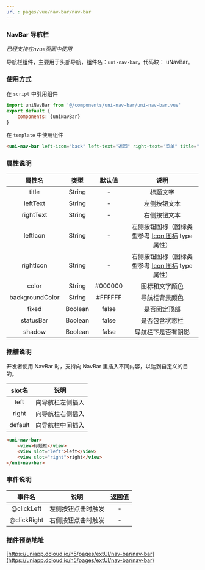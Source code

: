 ```yaml
---
url : pages/vue/nav-bar/nav-bar
---
```


### NavBar 导航栏
*已经支持在nvue页面中使用*

导航栏组件，主要用于头部导航，组件名：``uni-nav-bar``，代码块： uNavBar。

### 使用方式

在 ``script`` 中引用组件 

```javascript
import uniNavBar from '@/components/uni-nav-bar/uni-nav-bar.vue'
export default {
    components: {uniNavBar}
}
```

在 ``template`` 中使用组件

```html
<uni-nav-bar left-icon="back" left-text="返回" right-text="菜单" title="导航栏组件"></uni-nav-bar>
```

### 属性说明

|属性名				|类型	|默认值	|说明																						|
|:-:				|:-:	|:-:	|:-:																						|
|title				|String	|-		|标题文字																					|
|leftText			|String	|-		|左侧按钮文本																				|
|rightText			|String	|-		|右侧按钮文本																				|
|leftIcon			|String	|-		|左侧按钮图标（图标类型参考 [Icon 图标](http://ext.dcloud.net.cn/plugin?id=28) type 属性）	|
|rightIcon			|String	|-		|右侧按钮图标（图标类型参考 [Icon 图标](http://ext.dcloud.net.cn/plugin?id=28) type 属性）	|
|color				|String	|#000000|图标和文字颜色																				|
|backgroundColor	|String	|#FFFFFF|导航栏背景颜色																				|
|fixed				|Boolean|false	|是否固定顶部																				|
|statusBar			|Boolean|false	|是否包含状态栏																			|
|shadow				|Boolean|false	|导航栏下是否有阴影																			|

### 插槽说明

开发者使用 NavBar 时，支持向 NavBar 里插入不同内容，以达到自定义的目的。

|slot名	|说明				|
|:-:	|:-:				|
|left	|向导航栏左侧插入	|
|right	|向导航栏右侧插入	|
|default|向导航栏中间插入	|

```html
<uni-nav-bar>
    <view>标题栏</view>
    <view slot="left">left</view>
    <view slot="right">right</view>
</uni-nav-bar>
```

### 事件说明

|事件名			|说明				|返回值	|
|:-:			|:-:				|:-:	|
|@clickLeft	|左侧按钮点击时触发	|-		|
|@clickRight	|右侧按钮点击时触发	|-		|

### 插件预览地址

[https://uniapp.dcloud.io/h5/pages/extUI/nav-bar/nav-bar](https://uniapp.dcloud.io/h5/pages/extUI/nav-bar/nav-bar)